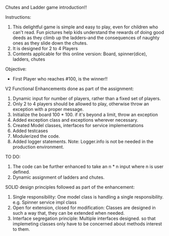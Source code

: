 Chutes and Ladder game introduction!!

Instructions:
1) This delightful game is simple and easy to play, even for children who can't read. 
    Fun pictures help kids understand the rewards of doing good deeds as they climb up the ladders-and the consequences 
    of naughty ones as they slide down the chutes.
2) It is designed for 2 to 4 Players
3) Contents applicable for this online version: Board, spinner(dice), ladders, chutes

Objective: 
- First Player who reaches #100, is the winner!!

V2 Functional Enhancements done as part of the assignment:
1) Dynamic input for number of players, rather than a fixed set of players. 
2) Only 2 to 4 players should be allowed to play, otherwise throw an exception with a proper message.
3) Initialize the board 100 * 100. 
if it's beyond a limit, throw an exception
4) Added exception class and exceptions wherever necessary.
5) Created Model classes, interfaces for service implementations
6) Added testcases
7) Modulerized the code. 
8) Added logger statements. Note: Logger.info is not be needed in the production environment. 

TO DO:
1) The code can be further enhanced to take an n * n input where n is user defined.
2) Dynamic assignment of ladders and chutes.

SOLID design principles followed as part of the enhancement:
1) Single responsibility: One model class is handling a single responsibility. e.g. Spinner service impl class
2) Open for extension, closed for modification: Classes are designed in such a way that, they can be extended when needed.
3) Interface segregation principle: Multiple interfaces designed. so that implemeting classes only have to be concerned about methods interest to them.


